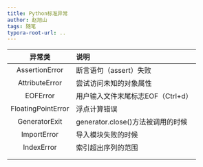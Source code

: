 ```yaml
---
title: Python标准异常
author: 赵旭山
tags: 随笔
typora-root-url: ..
---
```




| 异常类 | 说明 |
| :---: | :--- |
| AssertionError | 断言语句（assert）失败 |
| AttributeError | 尝试访问未知的对象属性 |
| EOFError | 用户输入文件末尾标志EOF（Ctrl+d） |
| FloatingPointError | 浮点计算错误 |
| GeneratorExit | generator.close()方法被调用的时候 |
| ImportError | 导入模块失败的时候 |
| IndexError | 索引超出序列的范围 |
|  |  |
|  |  |

